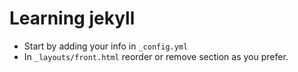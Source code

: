 # Learning jekyll
- Start by adding your info in `_config.yml`
- In `_layouts/front.html` reorder or remove section as you prefer.

